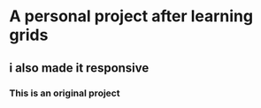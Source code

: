 # A personal project after learning grids 
## i also made it responsive
### This is an original project 
